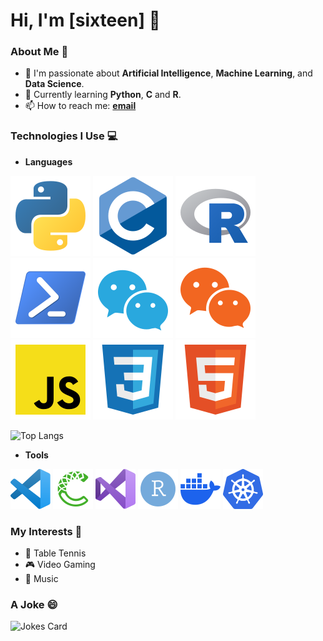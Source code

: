 # Hi, I'm [sixteen] 👋

### About Me 🚀
- 🤖 I'm passionate about **Artificial Intelligence**, **Machine Learning**, and **Data Science**.
- 🌱 Currently learning **Python**, **C** and **R**.
- 📫 How to reach me: **[email](mailto:250218lxl@gmail.com)**

### Technologies I Use 💻
- **Languages**

![PythonBadge](Files/PythonBadge.svg)
![CBadge](Files/CBadge.svg)
![RBadge](Files/RBadge.svg)
![Batch](Files/Batch.svg)
![WXSS](Files/WXSS.svg)
![WXML](Files/WXML.svg)
![JS](Files/JS.svg)
![CSS](Files/CSS.svg)
![HTML](Files/HTML.svg)

![Top Langs](https://github-readme-stats.vercel.app/api/top-langs/?username=ystemsrx)

- **Tools**

<img src="Files/VSCode.svg" width="64" height="64"> <img src="Files/Conda.svg" width="64" height="64"> <img src="Files/VS.svg" width="64" height="64"> <img src="Files/RS.svg" width="64" height="64"> <img src="Files/Docker.svg" width="64" height="64"> <img src="Files/k8s.svg" width="64" height="64">

### My Interests 🌟
- 🏓 Table Tennis
- 🎮 Video Gaming
- 🎸 Music

### A Joke 😄
![Jokes Card](https://readme-jokes.vercel.app/api?username=ystemsrx)
